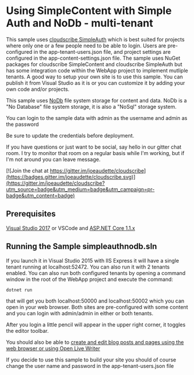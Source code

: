 # Using SimpleContent with Simple Auth and NoDb - multi-tenant

This sample uses [cloudscribe SimpleAuth](https://github.com/joeaudette/cloudscribe.Web.SimpleAuth) which is best suited for projects where only one or a few people need to be able to login. Users are pre-configured in the app-tenant-users.json file, and project settings are configured in the app-content-settings.json file. The sample uses NuGet packages for cloudscribe SimpleContent and cloudscribe SimpleAuth but has some integration code within the WebApp project to implement mutliple tenants. A good way to setup your own site is to use this sample. You can publish it from Visual Studio as it is or you can customize it by adding your own code and/or projects.

This sample uses [NoDb](https://github.com/joeaudette/NoDb) file system storage for content and data. NoDb is a "No Database" file system storage, it is also a "NoSql" storage system.

You can login to the sample data with admin as the username and admin as the password

Be sure to update the credentials before deployment.


If you have questions or just want to be social, say hello in our gitter chat room. I try to monitor that room on a regular basis while I'm working, but if I'm not around you can leave  message.

[![Join the chat at https://gitter.im/joeaudette/cloudscribe](https://badges.gitter.im/joeaudette/cloudscribe.svg)](https://gitter.im/joeaudette/cloudscribe?utm_source=badge&utm_medium=badge&utm_campaign=pr-badge&utm_content=badge)

## Prerequisites

[Visual Studio 2017](https://www.visualstudio.com/en-us/downloads) or VSCode and [ASP.NET Core 1.1.x](https://dot.net/)

## Running the Sample simpleauthnodb.sln

If you launch it in Visual Studio 2015 with IIS Express it will have a single tenant running at localhost:52472. You can also run it with 2 tenants enabled. You can also run both configured tenants by opening a command window in the root of the WebApp project and execute the command:

    dotnet run
	
that will get you both localhost:50000 and localhost:50002 which you can open in your web browser. Both sites are pre-configured with some content and you can login with admin/admin in either or both tenants.

After you login a little pencil will appear in the upper right corner, it toggles the editor toolbar.

You should also be able to [create and edit blog posts and pages using the web browser or using Open Live Writer](https://github.com/joeaudette/cloudscribe.SimpleContent/wiki/Using-Open-Live-Writer)

If you decide to use this sample to build your site you should of course change the user name and password in the app-tenant-users.json file





